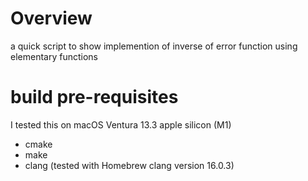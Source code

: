 # Overview
a quick script to show implemention of inverse of error function using elementary functions

# build pre-requisites
I tested this on macOS Ventura 13.3 apple silicon (M1)
- cmake
- make
- clang (tested with Homebrew clang version 16.0.3)
